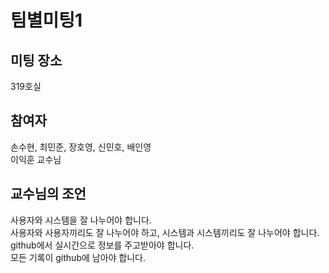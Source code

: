 # 팀별미팅1
## 미팅 장소
319호실

## 참여자
손수현, 최민준, 장호영, 신민호, 배인영<br>
이익훈 교수님

## 교수님의 조언
사용자와 시스템을 잘 나누어야 합니다.<br>
사용자와 사용자끼리도 잘 나누어야 하고, 시스템과 시스템끼리도 잘 나누어야 합니다.<br>
github에서 실시간으로 정보를 주고받아야 합니다.<br>
모든 기록이 github에 남아야 합니다.
